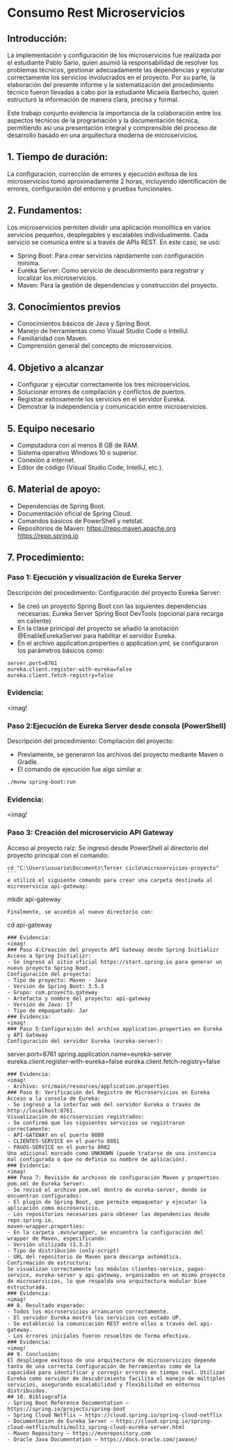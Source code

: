 
# Consumo Rest Microservicios
## Introducción:
La implementación y configuración de los microservicios fue realizada por el estudiante Pablo Sario, quien asumió la responsabilidad de resolver los problemas técnicos, gestionar adecuadamente las dependencias y ejecutar correctamente los servicios involucrados en el proyecto. Por su parte, la elaboración del presente informe y la sistematización del procedimiento técnico fueron llevadas a cabo por la estudiante Micaela Barbecho, quien estructuró la información de manera clara, precisa y formal.

Este trabajo conjunto evidencia la importancia de la colaboración entre los aspectos técnicos de la programación y la documentación técnica, permitiendo así una presentación integral y comprensible del proceso de desarrollo basado en una arquitectura moderna de microservicios.
## 1. Tiempo de duración:
La configuración, corrección de errores y ejecución exitosa de los microservicios tomó aproximadamente 2 horas, incluyendo identificación de errores, configuración del entorno y pruebas funcionales.
## 2. Fundamentos:
Los microservicios permiten dividir una aplicación monolítica en varios servicios pequeños, desplegables y escalables individualmente. Cada servicio se comunica entre sí a través de APIs REST. En este caso, se usó:
- Spring Boot: Para crear servicios rápidamente con configuración mínima.
- Eureka Server: Como servicio de descubrimiento para registrar y localizar los microservicios.
- Maven: Para la gestión de dependencias y construcción del proyecto.
## 3. Conocimientos previos
- Conocimientos básicos de Java y Spring Boot.
- Manejo de herramientas como Visual Studio Code o IntelliJ.
- Familiaridad con Maven.
- Comprensión general del concepto de microservicios.
## 4. Objetivo a alcanzar
- Configurar y ejecutar correctamente los tres microservicios.
- Solucionar errores de compilación y conflictos de puertos.
- Registrar exitosamente los servicios en el servidor Eureka.
- Demostrar la independencia y comunicación entre microservicios.
## 5. Equipo necesario
- Computadora con al menos 8 GB de RAM.
- Sistema operativo Windows 10 o superior.
- Conexión a internet.
- Editor de código (Visual Studio Code, IntelliJ, etc.).
## 6. Material de apoyo:
- Dependencias de Spring Boot.
- Documentación oficial de Spring Cloud.
- Comandos básicos de PowerShell y netstat.
- Repositorios de Maven:
https://repo.maven.apache.org
https://repo.spring.io
## 7. Procedimiento:
### Paso 1: Ejecución y visualización de Eureka Server
Descripción del procedimiento:
Configuración del proyecto Eureka Server:
- Se creó un proyecto Spring Boot con las siguientes dependencias necesarias:
Eureka Server
Spring Boot DevTools (opcional para recarga en caliente)
- En la clase principal del proyecto se añadió la anotación @EnableEurekaServer para habilitar el servidor Eureka.
- En el archivo application.properties o application.yml, se configuraron los parámetros básicos como:
```
server.port=8761
eureka.client.register-with-eureka=false
eureka.client.fetch-registry=false
````
### Evidencia:
<imag!
### Paso 2:Ejecución de Eureka Server desde consola (PowerShell)
Descripción del procedimiento:
Compilación del proyecto:
- Previamente, se generaron los archivos del proyecto mediante Maven o Gradle.
- El comando de ejecución fue algo similar a:
```
./mvnw spring-boot:run
````
### Evidencia:
<imag!
### Paso 3: Creación del microservicio API Gateway
Acceso al proyecto raíz:
Se ingresó desde PowerShell al directorio del proyecto principal con el comando:
````
cd "C:\Users\usuario\Documents\Tercer ciclo\microservicios-proyecto"
```
e utilizó el siguiente comando para crear una carpeta destinada al microservicio api-gateway:
````
mkdir api-gateway
```
Finalmente, se accedió al nuevo directorio con:
````
cd api-gateway
```
### Evidencia:
<imag!
### Paso 4:Creación del proyecto API Gateway desde Spring Initializr
Acceso a Spring Initializr:
- Se ingresó al sitio oficial https://start.spring.io para generar un nuevo proyecto Spring Boot.
Configuración del proyecto:
- Tipo de proyecto: Maven - Java
- Versión de Spring Boot: 3.5.3
- Grupo: com.proyecto.gateway
- Artefacto y nombre del proyecto: api-gateway
- Versión de Java: 17
- Tipo de empaquetado: Jar
### Evidencia:
<imag!
### Paso 5:Configuración del archivo application.properties en Eureka y API Gateway
Configuración del servidor Eureka (eureka-server):
````
server.port=8761
spring.application.name=eureka-server
eureka.client.register-with-eureka=false
eureka.client.fetch-registry=false
```
### Evidencia:
<imag!
- Archivo: src/main/resources/application.properties
### Paso 6: Verificación del Registro de Microservicios en Eureka
Acceso a la consola de Eureka:
- Se ingresó a la interfaz web del servidor Eureka a través de http://localhost:8761.
Visualización de microservicios registrados:
- Se confirmó que los siguientes servicios se registraron correctamente:
- API-GATEWAY en el puerto 8080
- CLIENTES-SERVICE en el puerto 8081
- PAGOS-SERVICE en el puerto 8082
Uno adicional marcado como UNKNOWN (puede tratarse de una instancia mal configurada o que no definió su nombre de aplicación).
### Evidencia:
<imag!
### Paso 7: Revisión de archivos de configuración Maven y properties
pom.xml de Eureka Server:
- Se revisó el archivo pom.xml dentro de eureka-server, donde se encuentran configurados:
- El plugin de Spring Boot, que permite empaquetar y ejecutar la aplicación como microservicio.
- Los repositorios necesarios para obtener las dependencias desde repo.spring.io.
maven-wrapper.properties:
- En la carpeta .mvn/wrapper, se encuentra la configuración del wrapper de Maven, especificando:
- Versión utilizada (3.3.2)
- Tipo de distribución (only-script)
- URL del repositorio de Maven para descarga automática.
Confirmación de estructura:
Se visualizan correctamente los módulos clientes-service, pagos-service, eureka-server y api-gateway, organizados en un mismo proyecto de microservicios, lo que respalda una arquitectura modular bien estructurada.
### Evidencia:
<imag!
## 8. Resultado esperado:
- Todos los microservicios arrancaron correctamente.
- El servidor Eureka mostró los servicios con estado UP.
- Se estableció la comunicación REST entre ellos a través del api-gateway.
- Los errores iniciales fueron resueltos de forma efectiva.
### Evidencia:
<imag!
## 9. Conclusión:
El despliegue exitoso de una arquitectura de microservicios depende tanto de una correcta configuración de herramientas como de la capacidad para identificar y corregir errores en tiempo real. Utilizar Eureka como servidor de descubrimiento facilita el manejo de múltiples servicios, asegurando escalabilidad y flexibilidad en entornos distribuidos.
## 10. Bibliografía
- Spring Boot Reference Documentation – https://spring.io/projects/spring-boot
- Spring Cloud Netflix – https://cloud.spring.io/spring-cloud-netflix
- Documentación de Eureka Server – https://cloud.spring.io/spring-cloud-netflix/multi/multi_spring-cloud-eureka-server.html
- Maven Repository – https://mvnrepository.com
- Oracle Java Documentation – https://docs.oracle.com/javase/






